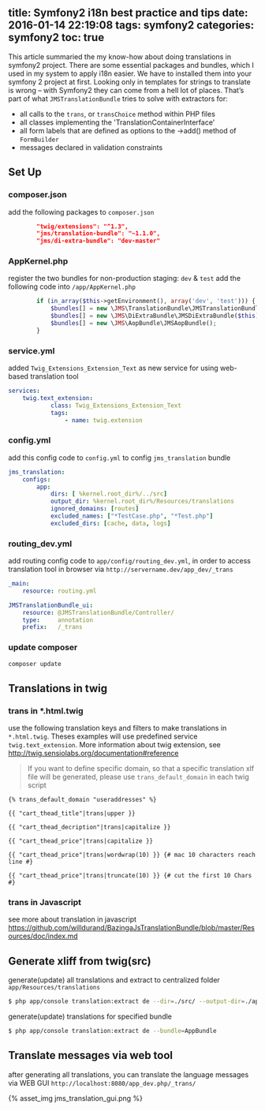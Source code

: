 title: Symfony2 i18n best practice and tips
date: 2016-01-14 22:19:08
tags: symfony2
categories: symfony2
toc: true
---

This article summaried the my know-how about doing translations in symfony2 project. There are some essential packages and bundles, which I used in my system to apply i18n easier. We have to installed them into your symfony 2 project at first. Looking only in templates for strings to translate is wrong – with Symfony2 they can come from a hell lot of places. That’s part of what `JMSTranslationBundle` tries to solve with extractors for:

- all calls to the `trans`, or `transChoice` method within PHP files
- all classes implementing the 'TranslationContainerInterface'
- all form labels that are defined as options to the ->add() 
method of `FormBuilder`
- messages declared in validation constraints

## Set Up

### composer.json
add the following packages to `composer.json`
```json
        "twig/extensions": "^1.3",
        "jms/translation-bundle": "~1.1.0",
        "jms/di-extra-bundle": "dev-master"
```

### AppKernel.php
register the two bundles for non-production staging: `dev` & `test`
add the following code into `/app/AppKernel.php`

```php
        if (in_array($this->getEnvironment(), array('dev', 'test'))) {
            $bundles[] = new \JMS\TranslationBundle\JMSTranslationBundle();
            $bundles[] = new \JMS\DiExtraBundle\JMSDiExtraBundle($this);
            $bundles[] = new \JMS\AopBundle\JMSAopBundle();
        }
```

### service.yml
added `Twig_Extensions_Extension_Text` as new service for using web-based translation tool

```yml
services:
    twig.text_extension:
            class: Twig_Extensions_Extension_Text
            tags:
                - name: twig.extension
```

### config.yml
add this config code to `config.yml` to config `jms_translation` bundle

```yml
jms_translation:
    configs:
        app:
            dirs: [ %kernel.root_dir%/../src]
            output_dir: %kernel.root_dir%/Resources/translations
            ignored_domains: [routes]
            excluded_names: ["*TestCase.php", "*Test.php"]
            excluded_dirs: [cache, data, logs]
```

### routing_dev.yml
add routing config code to `app/config/routing_dev.yml`, in order to access translation tool in browser via `http://servername.dev/app_dev/_trans`

```yml
_main:
    resource: routing.yml

JMSTranslationBundle_ui:
    resource: @JMSTranslationBundle/Controller/
    type:     annotation
    prefix:   /_trans
```

### update composer
```bash
composer update
```

## Translations in twig

### trans in *.html.twig
use the following translation keys and filters to make translations in `*.html.twig`. Theses examples will use predefined service `twig.text_extension`. More information about twig extension, see http://twig.sensiolabs.org/documentation#reference

> If you want to define specific domain, so that a specific translation xlf file will be generated, please use `trans_default_domain` in each twig script

```twig
{% trans_default_domain "useraddresses" %}
```


```twig
{{ "cart_thead_title"|trans|upper }}
 
{{ "cart_thead_decription"|trans|capitalize }}

{{ "cart_thead_price"|trans|capitalize }}

{{ "cart_thead_price"|trans|wordwrap(10) }} {# mac 10 characters reach line #}

{{ "cart_thead_price"|trans|truncate(10) }} {# cut the first 10 Chars #}
```


### trans in Javascript

see more about translation in javascript https://github.com/willdurand/BazingaJsTranslationBundle/blob/master/Resources/doc/index.md

## Generate xliff from twig(src)
generate(update) all translations and extract to centralized folder `app/Resources/translations`

```bash
$ php app/console translation:extract de --dir=./src/ --output-dir=./app/Resources/translations
```

generate(update) translations for specified bundle

```bash
$ php app/console translation:extract de --bundle=AppBundle
```


## Translate messages via web tool
after generating all translations, you can translate the language messages via WEB GUI `http://localhost:8080/app_dev.php/_trans/`

{% asset_img jms_translation_gui.png %}
